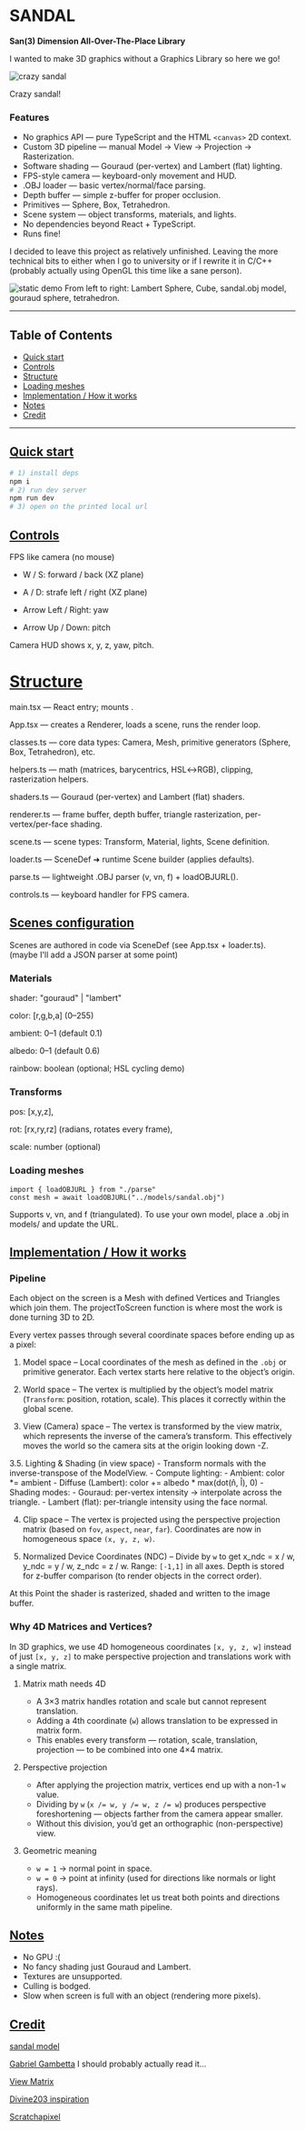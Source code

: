 # SANDAL

**San(3) Dimension All-Over-The-Place Library**

I wanted to make 3D graphics without a Graphics Library so here we go!

![crazy sandal](./sandal.gif)

Crazy sandal!

### Features
- No graphics API — pure TypeScript and the HTML `<canvas>` 2D context.
- Custom 3D pipeline — manual Model → View → Projection → Rasterization.
- Software shading — Gouraud (per-vertex) and Lambert (flat) lighting.
- FPS-style camera — keyboard-only movement and HUD.
- .OBJ loader — basic vertex/normal/face parsing.
- Depth buffer — simple z-buffer for proper occlusion.
- Primitives — Sphere, Box, Tetrahedron.
- Scene system — object transforms, materials, and lights.
- No dependencies beyond React + TypeScript.
- Runs fine!

I decided to leave this project as relatively unfinished.
Leaving the more technical bits to either when I go to university or if I rewrite it in C/C++ (probably actually using OpenGL this time like a sane person).

![static demo](./demo.png)
From left to right:
Lambert Sphere, Cube, sandal.obj model, gouraud sphere, tetrahedron.

---

## Table of Contents

- [Quick start](#quick-start)
- [Controls](#controls)
- [Structure](#structure)
- [Loading meshes](#loading-meshes)
- [Implementation / How it works](#implementation--how-it-works)
- [Notes](#notes)
- [Credit](#credit)

---

## [Quick start](#quick-start)
```bash
# 1) install deps
npm i
# 2) run dev server
npm run dev
# 3) open on the printed local url
```

## [Controls](#controls)

FPS like camera (no mouse)

* W / S: forward / back (XZ plane)

* A / D: strafe left / right (XZ plane)

* Arrow Left / Right: yaw

* Arrow Up / Down: pitch

Camera HUD shows x, y, z, yaw, pitch.

# [Structure](#structure)

main.tsx — React entry; mounts <App />.

App.tsx — creates a Renderer, loads a scene, runs the render loop.

classes.ts — core data types: Camera, Mesh, primitive generators (Sphere, Box, Tetrahedron), etc.

helpers.ts — math (matrices, barycentrics, HSL↔RGB), clipping, rasterization helpers.

shaders.ts — Gouraud (per-vertex) and Lambert (flat) shaders.

renderer.ts — frame buffer, depth buffer, triangle rasterization, per-vertex/per-face shading.

scene.ts — scene types: Transform, Material, lights, Scene definition.

loader.ts — SceneDef ➜ runtime Scene builder (applies defaults).

parse.ts — lightweight .OBJ parser (v, vn, f) + loadOBJURL().

controls.ts — keyboard handler for FPS camera.

## [Scenes configuration](#scenes-configuration)

Scenes are authored in code via SceneDef (see App.tsx + loader.ts).  (maybe I'll add a JSON parser at some point)

### Materials

shader: "gouraud" | "lambert"

color: [r,g,b,a] (0–255)

ambient: 0–1 (default 0.1)

albedo: 0–1 (default 0.6)

rainbow: boolean (optional; HSL cycling demo)

### Transforms

pos: [x,y,z],

rot: [rx,ry,rz] (radians, rotates every frame),

scale: number (optional)

### Loading meshes

```TS
import { loadOBJURL } from "./parse"
const mesh = await loadOBJURL("../models/sandal.obj")
```

Supports v, vn, and f (triangulated). To use your own model, place a .obj in models/ and update the URL.


## [Implementation / How it works](#implementation--how-it-works)

### Pipeline
Each object on the screen is a Mesh with defined Vertices and Triangles which join them.
The projectToScreen function is where most the work is done turning 3D to 2D.

Every vertex passes through several coordinate spaces before ending up as a pixel:

1. Model space –
    Local coordinates of the mesh as defined in the `.obj` or primitive generator.
    Each vertex starts here relative to the object’s origin.

2. World space –
    The vertex is multiplied by the object’s model matrix (`Transform`: position, rotation, scale).
    This places it correctly within the global scene.

3. View (Camera) space –
    The vertex is transformed by the view matrix, which represents the inverse of the camera’s transform.
    This effectively moves the world so the camera sits at the origin looking down -Z.

3.5. Lighting & Shading (in view space)
    - Transform normals with the inverse-transpose of the ModelView.
    - Compute lighting:
        - Ambient:  color *= ambient
        - Diffuse (Lambert): color += albedo * max(dot(n̂, l̂), 0)
    - Shading modes:
        - Gouraud: per-vertex intensity → interpolate across the triangle.
        - Lambert (flat): per-triangle intensity using the face normal.

4. Clip space –
    The vertex is projected using the perspective projection matrix (based on `fov`, `aspect`, `near`, `far`).
    Coordinates are now in homogeneous space `(x, y, z, w)`.

5. Normalized Device Coordinates (NDC) –
    Divide by `w` to get  x_ndc = x / w, y_ndc = y / w, z_ndc = z / w.
    Range: `[-1,1]` in all axes. Depth is stored for z-buffer comparison (to render objects in the correct order).

At this Point the shader is rasterized, shaded and written to the image buffer.

### Why 4D Matrices and Vertices?

In 3D graphics, we use 4D homogeneous coordinates `[x, y, z, w]` instead of just `[x, y, z]` to make perspective projection and translations work with a single matrix.

1. Matrix math needs 4D
    - A 3×3 matrix handles rotation and scale but cannot represent translation.
    - Adding a 4th coordinate (`w`) allows translation to be expressed in matrix form.
    - This enables every transform — rotation, scale, translation, projection — to be combined into one 4×4 matrix.

2. Perspective projection
    - After applying the projection matrix, vertices end up with a non-1 `w` value.
    - Dividing by `w` (`x /= w, y /= w, z /= w`) produces perspective foreshortening — objects farther from the camera appear smaller.
    - Without this division, you’d get an orthographic (non-perspective) view.

3. Geometric meaning
    - `w = 1` → normal point in space.
    - `w = 0` → point at infinity (used for directions like normals or light rays).
    - Homogeneous coordinates let us treat both points and directions uniformly in the same math pipeline.


## [Notes](#notes)

* No GPU :(
* No fancy shading just Gouraud and Lambert.
* Textures are unsupported.
* Culling is bodged.
* Slow when screen is full with an object (rendering more pixels).

## [Credit](#credit)

[sandal model](https://free3d.com/3d-model/menssandal-v01--23764.html)

[Gabriel Gambetta](https://gabrielgambetta.com/computer-graphics-from-scratch/index.html) I should probably actually read it...

[View Matrix](https://www.3dgep.com/understanding-the-view-matrix/#The_Camera_Transformation)

[Divine203 inspiration](https://github.com/Divine203/NoEngine)

[Scratchapixel](https://www.scratchapixel.com/)
